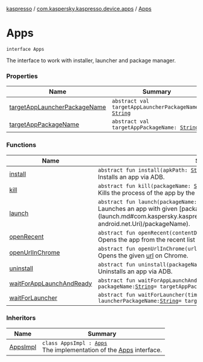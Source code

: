 [kaspresso](../../index.md) / [com.kaspersky.kaspresso.device.apps](../index.md) / [Apps](./index.md)

# Apps

`interface Apps`

The interface to work with installer, launcher and package manager.

### Properties

| Name | Summary |
|---|---|
| [targetAppLauncherPackageName](target-app-launcher-package-name.md) | `abstract val targetAppLauncherPackageName: `[`String`](https://kotlinlang.org/api/latest/jvm/stdlib/kotlin/-string/index.html) |
| [targetAppPackageName](target-app-package-name.md) | `abstract val targetAppPackageName: `[`String`](https://kotlinlang.org/api/latest/jvm/stdlib/kotlin/-string/index.html) |

### Functions

| Name | Summary |
|---|---|
| [install](install.md) | `abstract fun install(apkPath: `[`String`](https://kotlinlang.org/api/latest/jvm/stdlib/kotlin/-string/index.html)`): `[`Unit`](https://kotlinlang.org/api/latest/jvm/stdlib/kotlin/-unit/index.html)<br>Installs an app via ADB. |
| [kill](kill.md) | `abstract fun kill(packageName: `[`String`](https://kotlinlang.org/api/latest/jvm/stdlib/kotlin/-string/index.html)` = targetAppPackageName): `[`Unit`](https://kotlinlang.org/api/latest/jvm/stdlib/kotlin/-unit/index.html)<br>Kills the process of the app by the given [packageName](kill.md#com.kaspersky.kaspresso.device.apps.Apps$kill(kotlin.String)/packageName). |
| [launch](launch.md) | `abstract fun launch(packageName: `[`String`](https://kotlinlang.org/api/latest/jvm/stdlib/kotlin/-string/index.html)`, data: `[`Uri`](https://developer.android.com/reference/android/net/Uri.html)`? = null): `[`Unit`](https://kotlinlang.org/api/latest/jvm/stdlib/kotlin/-unit/index.html)<br>Launches an app with given [packageName](launch.md#com.kaspersky.kaspresso.device.apps.Apps$launch(kotlin.String, android.net.Uri)/packageName). |
| [openRecent](open-recent.md) | `abstract fun openRecent(contentDescription: `[`String`](https://kotlinlang.org/api/latest/jvm/stdlib/kotlin/-string/index.html)`): `[`Unit`](https://kotlinlang.org/api/latest/jvm/stdlib/kotlin/-unit/index.html)<br>Opens the app from the recent list by the description. |
| [openUrlInChrome](open-url-in-chrome.md) | `abstract fun openUrlInChrome(url: `[`String`](https://kotlinlang.org/api/latest/jvm/stdlib/kotlin/-string/index.html)`): `[`Unit`](https://kotlinlang.org/api/latest/jvm/stdlib/kotlin/-unit/index.html)<br>Opens the given [url](open-url-in-chrome.md#com.kaspersky.kaspresso.device.apps.Apps$openUrlInChrome(kotlin.String)/url) on Chrome. |
| [uninstall](uninstall.md) | `abstract fun uninstall(packageName: `[`String`](https://kotlinlang.org/api/latest/jvm/stdlib/kotlin/-string/index.html)`): `[`Unit`](https://kotlinlang.org/api/latest/jvm/stdlib/kotlin/-unit/index.html)<br>Uninstalls an app via ADB. |
| [waitForAppLaunchAndReady](wait-for-app-launch-and-ready.md) | `abstract fun waitForAppLaunchAndReady(timeout: `[`Long`](https://kotlinlang.org/api/latest/jvm/stdlib/kotlin/-long/index.html)` = MAX_LAUNCH_TIME_MS, packageName: `[`String`](https://kotlinlang.org/api/latest/jvm/stdlib/kotlin/-string/index.html)` = targetAppPackageName): `[`Unit`](https://kotlinlang.org/api/latest/jvm/stdlib/kotlin/-unit/index.html) |
| [waitForLauncher](wait-for-launcher.md) | `abstract fun waitForLauncher(timeout: `[`Long`](https://kotlinlang.org/api/latest/jvm/stdlib/kotlin/-long/index.html)` = MAX_LAUNCH_TIME_MS, launcherPackageName: `[`String`](https://kotlinlang.org/api/latest/jvm/stdlib/kotlin/-string/index.html)` = targetAppLauncherPackageName): `[`Unit`](https://kotlinlang.org/api/latest/jvm/stdlib/kotlin/-unit/index.html) |

### Inheritors

| Name | Summary |
|---|---|
| [AppsImpl](../-apps-impl/index.md) | `class AppsImpl : `[`Apps`](./index.md)<br>The implementation of the [Apps](./index.md) interface. |
